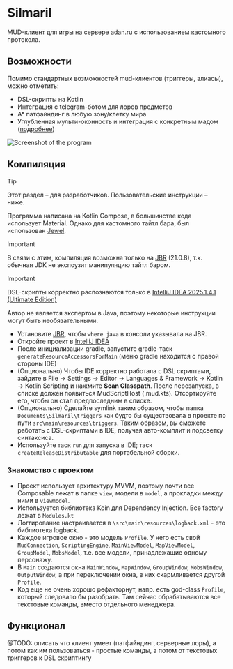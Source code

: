 # Silmaril

MUD-клиент для игры на сервере adan.ru с использованием кастомного протокола.

## Возможности
Помимо стандартных возможностей mud-клиентов (триггеры, алиасы), можно отметить:

* DSL-скрипты на Kotlin
* Интеграция с telegram-ботом для лоров предметов
* А* патфайндинг в любую зону/клетку мира
* Углубленная мульти-оконность и интеграция с конкретным мадом ([подробнее](#Функционал))

![Screenshot of the program](./docs/screenshot.png)

## Компиляция

> [!TIP]
> Этот раздел – для разработчиков. Пользовательские инструкции – ниже.
 
Программа написана на Kotlin Compose, в большинстве кода использует Material. Однако для кастомного тайтл бара, был использован [Jewel](https://github.com/JetBrains/intellij-community/tree/master/platform/jewel). 

> [!IMPORTANT]
> В связи с этим, компиляция возможна только на [JBR](https://github.com/JetBrains/JetBrainsRuntime/releases) (21.0.8), т.к. обычная JDK не экспоузит манипуляцию тайтл баром.

> [!IMPORTANT]
> DSL-скрипты корректно распознаются только в [IntelliJ IDEA 2025.1.4.1 (Ultimate Edition)](https://www.jetbrains.com/idea/download/other.html)

Автор не является экспертом в Java, поэтому некоторые инструкции могут быть необязательными. 

*   Установите [JBR](https://github.com/JetBrains/JetBrainsRuntime/releases), чтобы `where java` в консоли указывала на JBR.
*   Откройте проект в [IntelliJ IDEA](https://www.jetbrains.com/idea/download/other.html)
*   После инициализации gradle, запустите gradle-таск `generateResourceAccessorsForMain` (меню gradle находится с правой стороны IDE)
*   (Опционально) Чтобы IDE корректно работала с DSL скриптами, зайдите в File -> Settings -> Editor -> Languages & Framework -> Kotlin -> Kotlin Scripting и нажмите **Scan Classpath**. После перезапуска, в списке должен появиться MudScriptHost (.mud.kts). Отсортируйте его, чтобы он стал предпоследним в списке.
*   (Опционально) Сделайте symlink таким образом, чтобы папка `Documents\Silmaril\triggers` как будто бы существовала в проекте по пути `src\main\resources\triggers`. Таким образом, вы сможете работать с DSL-скриптами в IDE, получая авто-комплит и подсветку синтаксиса.
*   Используйте таск `run` для запуска в IDE; таск `createReleaseDistributable` для портабельной сборки.

### Знакомство с проектом
* Проект использует архитектуру MVVM, поэтому почти все Composable лежат в папке `view`, модели в `model`, а прокладки между ними в `viewmodel`.
* Используется библиотека Koin для Dependency Injection. Все factory лежат в `Modules.kt`
* Логгирование настраивается в `\src\main\resources\logback.xml` - это библиотека logback.
* Каждое игровое окно - это модель `Profile`. У него есть свой `MudConnection`, `ScriptingEngine`, `MainViewModel`, `MapViewModel`, `GroupModel`, `MobsModel`, т.е. все модели, принадлежащие одному персонажу.
* В `Main` создаются окна `MainWindow`, `MapWindow`, `GroupWindow`, `MobsWindow`, `OutputWindow`, а при переключении окна, в них скармливается другой `Profile`.
* Код еще не очень хорошо рефакторнут, напр. есть god-class `Profile`, который следовало бы разобрать. Там сейчас обрабатываются все текстовые команды, вместо отдельного менеджера. 

## Функционал

@TODO: описать что клиент умеет (патфайндинг, серверные лоры), а потом как им пользоваться - простые команды, а потом от текстовых триггеров к DSL скриптингу